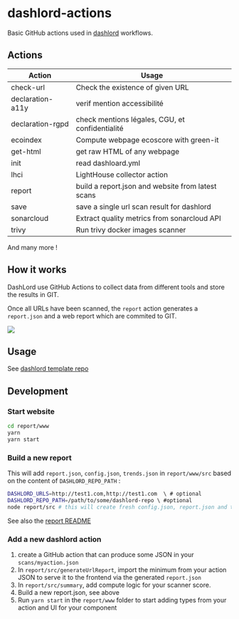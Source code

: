 # dashlord-actions

Basic GitHub actions used in [dashlord](https://github.com/socialgouv/dashlord) workflows.

## Actions

| Action           | Usage                                             |
| ---------------- | ------------------------------------------------- |
| check-url        | Check the existence of given URL                  |
| declaration-a11y | verif mention accessibilité                       |
| declaration-rgpd | check mentions légales, CGU, et confidentialité   |
| ecoindex         | Compute webpage ecoscore with green-it            |
| get-html         | get raw HTML of any webpage                       |
| init             | read dashloard.yml                                |
| lhci             | LightHouse collector action                       |
| report           | build a report.json and website from latest scans |
| save             | save a single url scan result for dashlord        |
| sonarcloud       | Extract quality metrics from sonarcloud API       |
| trivy            | Run trivy docker images scanner                   |

And many more !

## How it works

DashLord use GitHub Actions to collect data from different tools and store the results in GIT.

Once all URLs have been scanned, the `report` action generates a `report.json` and a web report which are commited to GIT.

[![](./workflows.png)](https://excalidraw.com/#json=XKFW_JEzkaJWdELtg41vY,jnFgZnfFp_0N_i9wlvzp-A)

## Usage

See [dashlord template repo](https://github.com/socialgouv/dashlord)

## Development

### Start website

```sh
cd report/www
yarn
yarn start
```

### Build a new report

This will add `report.json`, `config.json`, `trends.json` in `report/www/src`
based on the content of `DASHLORD_REPO_PATH` :

```sh
DASHLORD_URLS=http://test1.com,http://test1.com  \ # optional
DASHLORD_REPO_PATH=/path/to/some/dashlord-repo \ #optional
node report/src # this will create fresh config.json, report.json and trends.json for the website
```

See also the [report README](./report/README.md)

### Add a new dashlord action

1. create a GitHub action that can produce some JSON in your `scans/myaction.json`
2. In `report/src/generateUrlReport`, import the minimum from your action JSON to serve it to the frontend via the generated `report.json`
3. In `report/src/summary`, add compute logic for your scanner score.
4. Build a new report.json, see above
5. Run `yarn start` in the `report/www` folder to start adding types from your action and UI for your component
